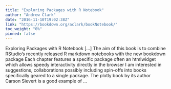 ```yaml
---
title: "Exploring Packages with R Notebook"
author: "Andrew Clark"
date: "2016-11-10T19:02:38Z"
link: "https://bookdown.org/aclark/bookNotebook/"
toc_weight: "0%"
pinned: false
---
```


Exploring Packages with R Notebook [...] The aim of this book is to combine RStudio’s recently released R markdown notebooks with the new bookdown package Each chapter features a specific package often an htmlwidget which allows speedy interactivity directly in the browser I am interested in suggestions, collaborations possibly including spin-offs into books specifically geared to a single package. The plotly book by its author Carson Sievert is a good example of ...
